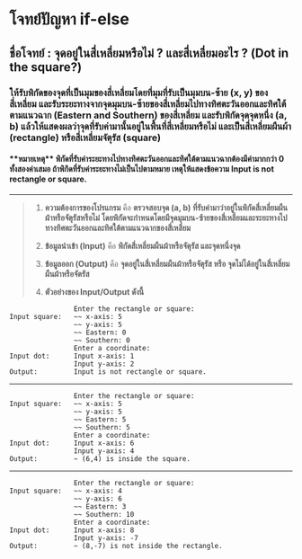 # **โจทย์ปัญหา if-else** 
## **ชื่อโจทย์ : จุดอยู่ในสี่เหลี่ยมหรือไม่ ? และสี่เหลี่ยมอะไร ? \(Dot in the square?\)**
### ให้รับพิกัดของจุดที่เป็นมุมของสี่เหลี่ยมโดยที่มุมที่รับเป็นมุมบน-ซ้าย \(x, y\) ของสี่เหลี่ยม และรับระยะทางจากจุดมุมบน-ซ้ายของสี่เหลี่ยมไปทางทิศตะวันออกและทิศใต้ ตามแนวฉาก \(Eastern and Southern\) ของสี่เหลี่ยม และรับพิกัดจุดจุดหนึ่ง \(a, b\) แล้วให้แสดงผลว่าจุดที่รับค่ามานั้นอยู่ในพื้นที่สี่เหลี่ยมหรือไม่ และเป็นสี่เหลี่ยมผืนผ้า \(rectangle\) หรือสี่เหลี่ยมจัตุรัส \(square\)
#### \*\*หมายเหตุ\*\*  พิกัดที่รับค่าระยะทางไปทางทิศตะวันออกและทิศใต้ตามแนวฉากต้องมีค่ามากกว่า 0 ทั้งสองค่าเสมอ ถ้าพิกิดที่รับค่าระยะทางไม่เป็นไปตามหมาย เหตุให้แสดงข้อความ  Input is not rectangle or square\.
---
>1)  **ความต้องการของโปรแกรม** คือ **ตรวจสอบจุด \(a, b\) ที่รับค่ามาว่าอยู่ในพิกัดสี่เหลี่ยมผืนผ้าหรือจัตุรัสหรือไม่ โดยพิกัดจะกำหนดโดยมีจุดมุมบน-ซ้ายของสี่เหลี่ยมและระยะทางไปทางทิศตะวันออกและทิศใต้ตามแนวฉากของสี่เหลี่ยม**
>
>2) **ข้อมูลนำเข้า \(Input\)** คือ **พิกัดสี่เหลี่ยมผืนผ้าหรือจัตุรัส และจุดหนึ่งจุด**
>
>3) **ข้อมูลออก \(Output\)** คือ **จุดอยู่ในสี่เหลี่ยมผืนผ้าหรือจัตุรัส หรือ จุดไม่ได้อยู่ในสี่เหลี่ยมผืนผ้าหรือจัตรัส**
>
>4) **ตัวอย่างของ Input/Output ดังนี้**

                    Enter the rectangle or square:
    Input square:   ~~ x-axis: 5
                    ~~ y-axis: 5
                    ~~ Eastern: 0
                    ~~ Southern: 0
                    Enter a coordinate: 
    Input dot:      Input x-axis: 1
                    Input y-axis: 2
    Output:         Input is not rectangle or square.
---
                    Enter the rectangle or square:
    Input square:   ~~ x-axis: 5
                    ~~ y-axis: 5
                    ~~ Eastern: 5
                    ~~ Southern: 5
                    Enter a coordinate:
    Input dot:      Input x-axis: 6
                    Input y-axis: 4
    Output:         ~ (6,4) is inside the square.
--- 
                    Enter the rectangle or square:
    Input square:   ~~ x-axis: 4
                    ~~ y-axis: 6
                    ~~ Eastern: 3
                    ~~ Southern: 10
                    Enter a coordinate:
    Input dot:      Input x-axis: 8
                    Input y-axis: -7
    Output:         ~ (8,-7) is not inside the rectangle.